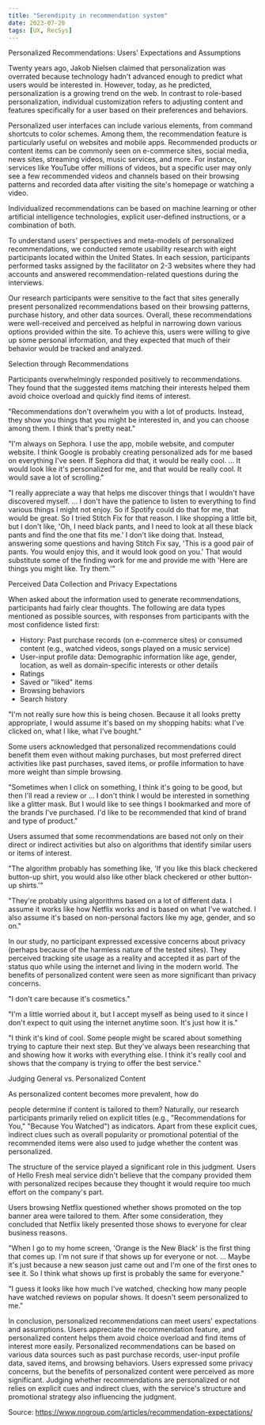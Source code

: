 ```yaml
---
title: "Serendipity in recommendation system"
date: 2023-07-20
tags: [UX, RecSys]
---
```

Personalized Recommendations: Users' Expectations and Assumptions

Twenty years ago, Jakob Nielsen claimed that personalization was overrated because technology hadn't advanced enough to predict what users would be interested in. However, today, as he predicted, personalization is a growing trend on the web. In contrast to role-based personalization, individual customization refers to adjusting content and features specifically for a user based on their preferences and behaviors.

Personalized user interfaces can include various elements, from command shortcuts to color schemes. Among them, the recommendation feature is particularly useful on websites and mobile apps. Recommended products or content items can be commonly seen on e-commerce sites, social media, news sites, streaming videos, music services, and more. For instance, services like YouTube offer millions of videos, but a specific user may only see a few recommended videos and channels based on their browsing patterns and recorded data after visiting the site's homepage or watching a video.

Individualized recommendations can be based on machine learning or other artificial intelligence technologies, explicit user-defined instructions, or a combination of both.

To understand users' perspectives and meta-models of personalized recommendations, we conducted remote usability research with eight participants located within the United States. In each session, participants performed tasks assigned by the facilitator on 2-3 websites where they had accounts and answered recommendation-related questions during the interviews.

Our research participants were sensitive to the fact that sites generally present personalized recommendations based on their browsing patterns, purchase history, and other data sources. Overall, these recommendations were well-received and perceived as helpful in narrowing down various options provided within the site. To achieve this, users were willing to give up some personal information, and they expected that much of their behavior would be tracked and analyzed.

Selection through Recommendations

Participants overwhelmingly responded positively to recommendations. They found that the suggested items matching their interests helped them avoid choice overload and quickly find items of interest.

"Recommendations don't overwhelm you with a lot of products. Instead, they show you things that you might be interested in, and you can choose among them. I think that's pretty neat."

"I'm always on Sephora. I use the app, mobile website, and computer website. I think Google is probably creating personalized ads for me based on everything I've seen. If Sephora did that, it would be really cool. ... It would look like it's personalized for me, and that would be really cool. It would save a lot of scrolling."

"I really appreciate a way that helps me discover things that I wouldn't have discovered myself. ... I don't have the patience to listen to everything to find various things I might not enjoy. So if Spotify could do that for me, that would be great. So I tried Stitch Fix for that reason. I like shopping a little bit, but I don't like, 'Oh, I need black pants, and I need to look at all these black pants and find the one that fits me.' I don't like doing that. Instead, answering some questions and having Stitch Fix say, 'This is a good pair of pants. You would enjoy this, and it would look good on you.' That would substitute some of the finding work for me and provide me with 'Here are things you might like. Try them.'"

Perceived Data Collection and Privacy Expectations

When asked about the information used to generate recommendations, participants had fairly clear thoughts. The following are data types mentioned as possible sources, with responses from participants with the most confidence listed first:

- History: Past purchase records (on e-commerce sites) or consumed content (e.g., watched videos, songs played on a music service)
- User-input profile data: Demographic information like age, gender, location, as well as domain-specific interests or other details
- Ratings
- Saved or "liked" items
- Browsing behaviors
- Search history

"I'm not really sure how this is being chosen. Because it all looks pretty appropriate, I would assume it's based on my shopping habits: what I've clicked on, what I like, what I've bought."

Some users acknowledged that personalized recommendations could benefit them even without making purchases, but most preferred direct activities like past purchases, saved items, or profile information to have more weight than simple browsing.

"Sometimes when I click on something, I think it's going to be good, but then I'll read a review or ... I don't think I would be interested in something like a glitter mask. But I would like to see things I bookmarked and more of the brands I've purchased. I'd like to be recommended that kind of brand and type of product."

Users assumed that some recommendations are based not only on their direct or indirect activities but also on algorithms that identify similar users or items of interest.

"The algorithm probably has something like, 'If you like this black checkered button-up shirt, you would also like other black checkered or other button-up shirts.'"

"They're probably using algorithms based on a lot of different data. I assume it works like how Netflix works and is based on what I've watched. I also assume it's based on non-personal factors like my age, gender, and so on."

In our study, no participant expressed excessive concerns about privacy (perhaps because of the harmless nature of the tested sites). They perceived tracking site usage as a reality and accepted it as part of the status quo while using the internet and living in the modern world. The benefits of personalized content were seen as more significant than privacy concerns.

"I don't care because it's cosmetics."

"I'm a little worried about it, but I accept myself as being used to it since I don't expect to quit using the internet anytime soon. It's just how it is."

"I think it's kind of cool. Some people might be scared about something trying to capture their next step. But they've always been researching that and showing how it works with everything else. I think it's really cool and shows that the company is trying to offer the best service."

Judging General vs. Personalized Content

As personalized content becomes more prevalent, how do

 people determine if content is tailored to them? Naturally, our research participants primarily relied on explicit titles (e.g., "Recommendations for You," "Because You Watched") as indicators. Apart from these explicit cues, indirect clues such as overall popularity or promotional potential of the recommended items were also used to judge whether the content was personalized.

The structure of the service played a significant role in this judgment. Users of Hello Fresh meal service didn't believe that the company provided them with personalized recipes because they thought it would require too much effort on the company's part.

Users browsing Netflix questioned whether shows promoted on the top banner area were tailored to them. After some consideration, they concluded that Netflix likely presented those shows to everyone for clear business reasons.

"When I go to my home screen, 'Orange is the New Black' is the first thing that comes up. I'm not sure if that shows up for everyone or not. ... Maybe it's just because a new season just came out and I'm one of the first ones to see it. So I think what shows up first is probably the same for everyone."

"I guess it looks like how much I've watched, checking how many people have watched reviews on popular shows. It doesn't seem personalized to me."

In conclusion, personalized recommendations can meet users' expectations and assumptions. Users appreciate the recommendation feature, and personalized content helps them avoid choice overload and find items of interest more easily. Personalized recommendations can be based on various data sources such as past purchase records, user-input profile data, saved items, and browsing behaviors. Users expressed some privacy concerns, but the benefits of personalized content were perceived as more significant. Judging whether recommendations are personalized or not relies on explicit cues and indirect clues, with the service's structure and promotional strategy also influencing the judgment.

Source: https://www.nngroup.com/articles/recommendation-expectations/
